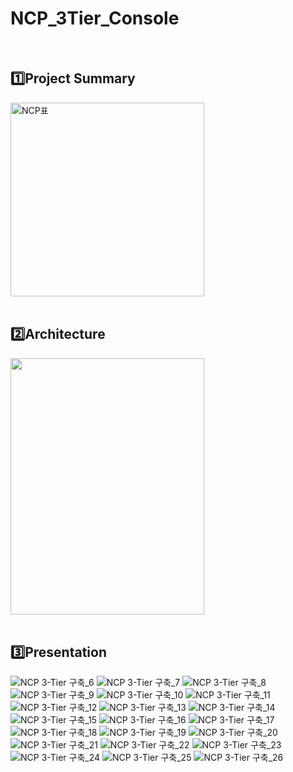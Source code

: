 # NCP_3Tier_Console
<br/>

## 1️⃣Project Summary
<img width="310" alt="NCP표" src="https://user-images.githubusercontent.com/102592847/213985749-85b9d1d2-0b9a-41b6-a868-a2d86f46b1c0.png">
<br/><br/>

## 2️⃣Architecture
<img src="https://user-images.githubusercontent.com/102592847/213979748-5245bc93-05aa-48bd-809d-92f9dd3c63f7.png" width="310" height="410"/>
<br/><br/>

## 3️⃣Presentation

![NCP 3-Tier 구축_6](https://user-images.githubusercontent.com/102592847/213987017-15208594-19b8-4804-92b9-18485bc4b2e2.png)
![NCP 3-Tier 구축_7](https://user-images.githubusercontent.com/102592847/213987020-1a184c9e-e745-4d6a-bea8-11c356ed498b.png)
![NCP 3-Tier 구축_8](https://user-images.githubusercontent.com/102592847/213987022-7de80dab-596f-494d-937e-87f99366546c.png)
![NCP 3-Tier 구축_9](https://user-images.githubusercontent.com/102592847/213987024-4a524cb4-0b72-4de4-b787-34903e5d76ee.png)
![NCP 3-Tier 구축_10](https://user-images.githubusercontent.com/102592847/213987026-cb202748-08a3-4e09-ade6-160b3dc284ab.png)
![NCP 3-Tier 구축_11](https://user-images.githubusercontent.com/102592847/213987029-049bd304-75bd-4c6a-86d6-d186c22f3fd1.png)
![NCP 3-Tier 구축_12](https://user-images.githubusercontent.com/102592847/213987033-cb4a73de-54ba-4525-a99f-95c7708296f6.png)
![NCP 3-Tier 구축_13](https://user-images.githubusercontent.com/102592847/213987035-7ed130a4-fc08-42c4-8935-2ae049b28411.png)
![NCP 3-Tier 구축_14](https://user-images.githubusercontent.com/102592847/213987037-708d68e8-025d-438f-a343-a63121db0298.png)
![NCP 3-Tier 구축_15](https://user-images.githubusercontent.com/102592847/213987039-23f1ea4d-de28-4205-a560-ca8779a85268.png)
![NCP 3-Tier 구축_16](https://user-images.githubusercontent.com/102592847/213986953-4b433a16-90f2-4ae3-93b4-b302e3e680a5.png)
![NCP 3-Tier 구축_17](https://user-images.githubusercontent.com/102592847/213986966-a4a57adc-b517-4aed-a300-508fdff61c2e.png)
![NCP 3-Tier 구축_18](https://user-images.githubusercontent.com/102592847/213986967-f0c8c895-a4b8-4252-b281-0f5f8b981ec4.png)
![NCP 3-Tier 구축_19](https://user-images.githubusercontent.com/102592847/213986971-f31fd5db-5e9e-47a7-b9b1-499b70a7dfb4.png)
![NCP 3-Tier 구축_20](https://user-images.githubusercontent.com/102592847/213986975-a94bd66b-e85f-4c2c-bfa3-916fb262e05e.png)
![NCP 3-Tier 구축_21](https://user-images.githubusercontent.com/102592847/213986976-6b180f4c-65f9-4d2a-9dd3-24df95396f81.png)
![NCP 3-Tier 구축_22](https://user-images.githubusercontent.com/102592847/213986979-ed9fb454-3e18-480e-bd65-6729d309099b.png)
![NCP 3-Tier 구축_23](https://user-images.githubusercontent.com/102592847/213986982-d4daceb9-c72a-42f2-9e65-31bfcdc5e1b9.png)
![NCP 3-Tier 구축_24](https://user-images.githubusercontent.com/102592847/213986987-9ebd68df-cbfb-4691-b85a-5fb774c8e331.png)
![NCP 3-Tier 구축_25](https://user-images.githubusercontent.com/102592847/213986990-a96bd217-381c-4bc8-ab9e-9f98a5b5fa3a.png)
![NCP 3-Tier 구축_26](https://user-images.githubusercontent.com/102592847/213986992-7416a4c8-86a7-4c78-94ab-7116b98d605d.png)
